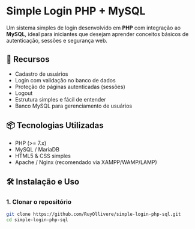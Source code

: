 # Simple Login PHP + MySQL

Um sistema simples de login desenvolvido em **PHP** com integração ao **MySQL**, ideal para iniciantes que desejam aprender conceitos básicos de autenticação, sessões e segurança web.

## 🚀 Recursos

- Cadastro de usuários
- Login com validação no banco de dados
- Proteção de páginas autenticadas (sessões)
- Logout
- Estrutura simples e fácil de entender
- Banco MySQL para gerenciamento de usuários

## 📦 Tecnologias Utilizadas

- PHP (>= 7.x)
- MySQL / MariaDB
- HTML5 & CSS simples
- Apache / Nginx (recomendado via XAMPP/WAMP/LAMP)

## 🛠️ Instalação e Uso

### 1. Clonar o repositório

```bash
git clone https://github.com/RuyOllivere/simple-login-php-sql.git
cd simple-login-php-sql
